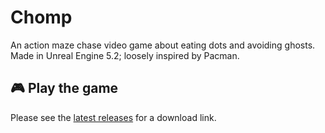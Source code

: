 # Chomp

An action maze chase video game about eating dots and avoiding ghosts. Made in Unreal Engine 5.2; loosely inspired by Pacman.

## 🎮 Play the game

Please see the [latest releases](https://github.com/nucleartide/Chomp/releases) for a download link.
